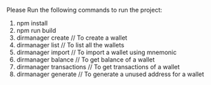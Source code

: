 Please Run the following commands to run the project:

1. npm install
2. npm run build
3. dirmanager create <walletName> // To create a wallet
4. dirmanager list // To list all the wallets
5. dirmanager import <walletName> <mnemonic> // To import a wallet using mnemonic
6. dirmanager balance <walletAddress>// To get balance of a wallet
7. dirmanager transactions <walletAddress> // To get transactions of a wallet
8. dirmanager generate <walletAddress> // To generate a unused address for a wallet

